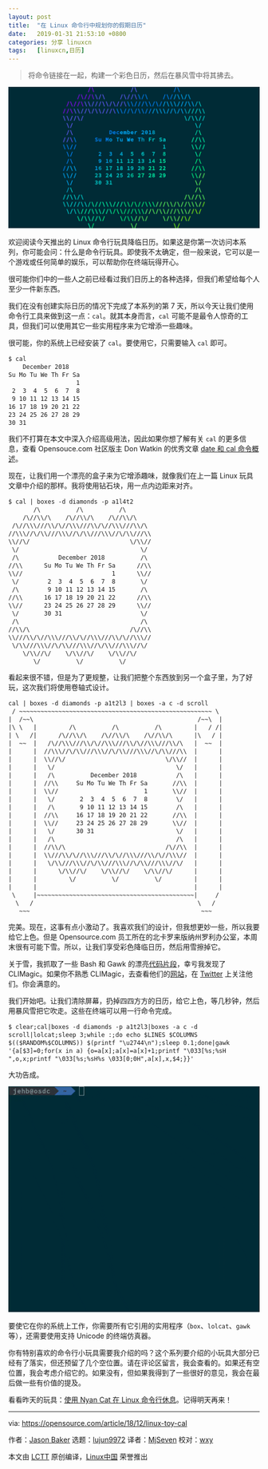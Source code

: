 ```yaml
---
layout: post
title:	"在 Linux 命令行中规划你的假期日历"
date:	2019-01-31 21:53:10 +0800 
categories:	分享 linuxcn 
tags:	[linuxcn,日历]
---
```




> 
> 将命令链接在一起，构建一个彩色日历，然后在暴风雪中将其拂去。
> 
> 
> 


![](/Asserts/Images/album/201901/31/215315p9m5ohpmdzrczbf1.png)


欢迎阅读今天推出的 Linux 命令行玩具降临日历。如果这是你第一次访问本系列，你可能会问：什么是命令行玩具。即使我不太确定，但一般来说，它可以是一个游戏或任何简单的娱乐，可以帮助你在终端玩得开心。


很可能你们中的一些人之前已经看过我们日历上的各种选择，但我们希望给每个人至少一件新东西。


我们在没有创建实际日历的情况下完成了本系列的第 7 天，所以今天让我们使用命令行工具来做到这一点：`cal`。就其本身而言，`cal` 可能不是最令人惊奇的工具，但我们可以使用其它一些实用程序来为它增添一些趣味。


很可能，你的系统上已经安装了 `cal`。要使用它，只需要输入 `cal` 即可。



```
$ cal
    December 2018  
Su Mo Tu We Th Fr Sa
                   1
 2  3  4  5  6  7  8
 9 10 11 12 13 14 15
16 17 18 19 20 21 22
23 24 25 26 27 28 29
30 31          
```

我们不打算在本文中深入介绍高级用法，因此如果你想了解有关 `cal` 的更多信息，查看 Opensouce.com 社区版主 Don Watkin 的优秀文章 [date 和 cal 命令概述](https://opensource.com/article/16/12/using-calendar-function-linux)。


现在，让我们用一个漂亮的盒子来为它增添趣味，就像我们在上一篇 Linux 玩具文章中介绍的那样。我将使用钻石块，用一点内边距来对齐。



```
$ cal | boxes -d diamonds -p a1l4t2 
       /\          /\          /\
    /\//\\/\    /\//\\/\    /\//\\/\
 /\//\\\///\\/\//\\\///\\/\//\\\///\\/\
//\\\//\/\\///\\\//\/\\///\\\//\/\\///\\
\\//\/                            \/\\//
 \/                                  \/
 /\           December 2018          /\
//\\      Su Mo Tu We Th Fr Sa      //\\
\\//                         1      \\//
 \/        2  3  4  5  6  7  8       \/
 /\        9 10 11 12 13 14 15       /\
//\\      16 17 18 19 20 21 22      //\\
\\//      23 24 25 26 27 28 29      \\//
 \/       30 31                      \/
 /\                                  /\
//\\/\                            /\//\\
\\///\\/\//\\\///\\/\//\\\///\\/\//\\\//
 \/\\///\\\//\/\\///\\\//\/\\///\\\//\/
    \/\\//\/    \/\\//\/    \/\\//\/
       \/          \/          \/
```

看起来很不错，但是为了更规整，让我们把整个东西放到另一个盒子里，为了好玩，这次我们将使用卷轴式设计。



```
cal | boxes -d diamonds -p a1t2l3 | boxes -a c -d scroll        
 / ~~~~~~~~~~~~~~~~~~~~~~~~~~~~~~~~~~~~~~~~~~~~~~~~~~~~~~ \
|  /~~\                                              /~~\  |
|\ \   |         /\          /\          /\         |   / /|
| \   /|      /\//\\/\    /\//\\/\    /\//\\/\      |\   / |
|  ~~  |   /\//\\\///\\/\//\\\///\\/\//\\\///\\/\   |  ~~  |
|      |  //\\\//\/\\///\\\//\/\\///\\\//\/\\///\\  |      |
|      |  \\//\/                            \/\\//  |      |
|      |   \/                                  \/   |      |
|      |   /\          December 2018           /\   |      |
|      |  //\\     Su Mo Tu We Th Fr Sa       //\\  |      |
|      |  \\//                        1       \\//  |      |
|      |   \/       2  3  4  5  6  7  8        \/   |      |
|      |   /\       9 10 11 12 13 14 15        /\   |      |
|      |  //\\     16 17 18 19 20 21 22       //\\  |      |
|      |  \\//     23 24 25 26 27 28 29       \\//  |      |
|      |   \/      30 31                       \/   |      |
|      |   /\                                  /\   |      |
|      |  //\\/\                            /\//\\  |      |
|      |  \\///\\/\//\\\///\\/\//\\\///\\/\//\\\//  |      |
|      |   \/\\///\\\//\/\\///\\\//\/\\///\\\//\/   |      |
|      |      \/\\//\/    \/\\//\/    \/\\//\/      |      |
|      |         \/          \/          \/         |      |
|      |                                            |      |
 \     |~~~~~~~~~~~~~~~~~~~~~~~~~~~~~~~~~~~~~~~~~~~~|     /
  \   /                                              \   /
   ~~~                                                ~~~
```

完美。现在，这事有点小激动了。我喜欢我们的设计，但我想更妙一些，所以我要给它上色。但是 Opensource.com 员工所在的北卡罗来版纳州罗利办公室，本周末很有可能下雪。所以，让我们享受彩色降临日历，然后用雪擦掉它。


关于雪，我抓取了一些 Bash 和 Gawk 的漂亮[代码片段](http://climagic.org/coolstuff/let-it-snow.html)，幸亏我发现了 CLIMagic。如果你不熟悉 CLIMagic，去查看他们的[网站](http://climagic.org/)，在 [Twitter](https://twitter.com/climagic) 上关注他们。你会满意的。


我们开始吧。让我们清除屏幕，扔掉四四方方的日历，给它上色，等几秒钟，然后用暴风雪把它吹走。这些在终端可以用一行命令完成。



```
$ clear;cal|boxes -d diamonds -p a1t2l3|boxes -a c -d scroll|lolcat;sleep 3;while :;do echo $LINES $COLUMNS $(($RANDOM%$COLUMNS)) $(printf "\u2744\n");sleep 0.1;done|gawk '{a[$3]=0;for(x in a) {o=a[x];a[x]=a[x]+1;printf "\033[%s;%sH ",o,x;printf "\033[%s;%sH%s \033[0;0H",a[x],x,$4;}}'
```

大功告成。


![](/Asserts/Images/album/201901/31/215335x0lh9z90nr9hyr9n.gif)


要使它在你的系统上工作，你需要所有它引用的实用程序（`box`、`lolcat`、`gawk` 等），还需要使用支持 Unicode 的终端仿真器。


你有特别喜欢的命令行小玩具需要我介绍的吗？这个系列要介绍的小玩具大部分已经有了落实，但还预留了几个空位置。请在评论区留言，我会查看的。如果还有空位置，我会考虑介绍它的。如果没有，但如果我得到了一些很好的意见，我会在最后做一些有价值的提及。


看看昨天的玩具：[使用 Nyan Cat 在 Linux 命令行休息](https://opensource.com/article/18/12/linux-toy-nyancat)。记得明天再来！




---


via: <https://opensource.com/article/18/12/linux-toy-cal>


作者：[Jason Baker](https://opensource.com/users/jason-baker) 选题：[lujun9972](https://github.com/lujun9972) 译者：[MjSeven](https://github.com/MjSeven) 校对：[wxy](https://github.com/wxy)


本文由 [LCTT](https://github.com/LCTT/TranslateProject) 原创编译，[Linux中国](https://linux.cn/) 荣誉推出
